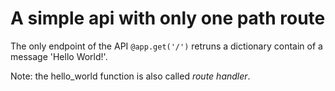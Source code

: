 # A simple api with only one path route 

The only endpoint of the API `@app.get('/')` retruns a dictionary contain of a message 'Hello World!'.

Note: the hello_world function is also called *route handler*.

